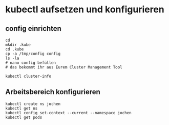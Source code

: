 # kubectl aufsetzen und konfigurieren

## config einrichten 

```
cd
mkdir .kube
cd .kube
cp -a /tmp/config config
ls -la
# nano config befüllen 
# das bekommt ihr aus Eurem Cluster Management Tool 
```

```
kubectl cluster-info
```

## Arbeitsbereich konfigurieren 

```
kubectl create ns jochen
kubectl get ns
kubectl config set-context --current --namespace jochen
kubectl get pods 
```
